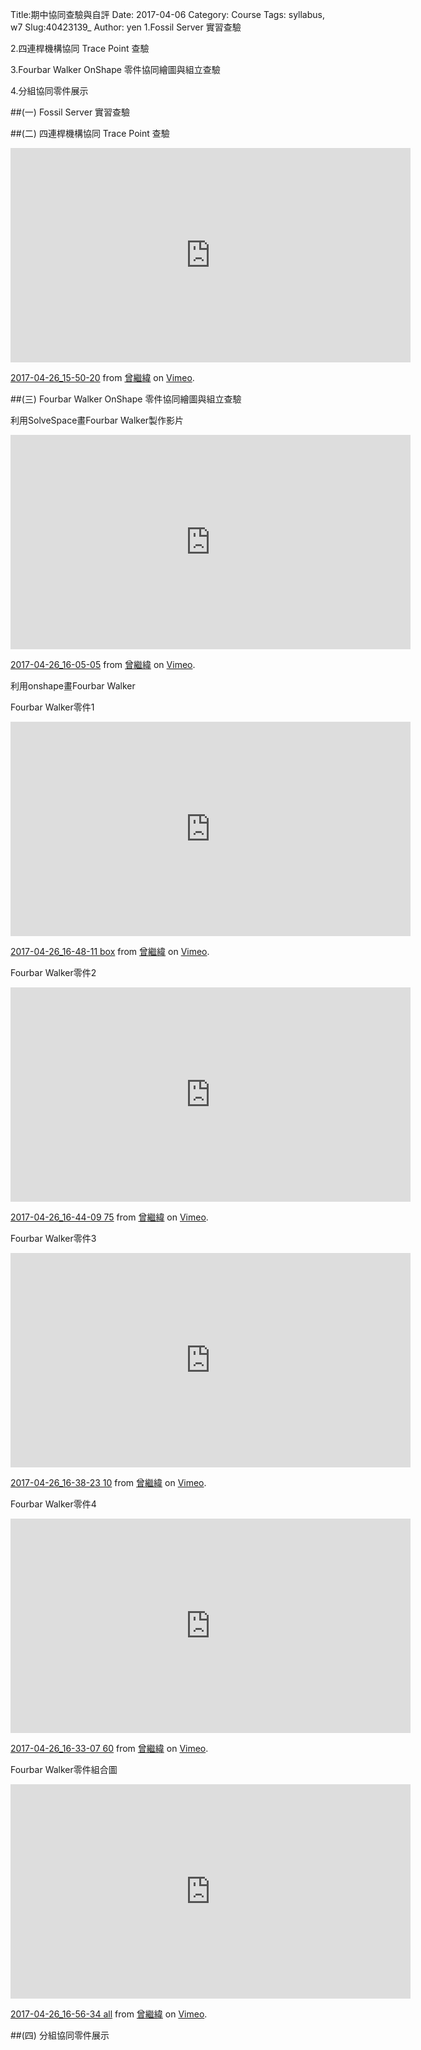 Title:期中協同查驗與自評
Date: 2017-04-06
Category: Course
Tags: syllabus, w7
Slug:40423139_
Author: yen
1.Fossil Server 實習查驗

2.四連桿機構協同 Trace Point 查驗

3.Fourbar Walker OnShape 零件協同繪圖與組立查驗

4.分組協同零件展示

<!-- PELICAN_END_SUMMARY -->

##(一) Fossil Server 實習查驗

##(二) 四連桿機構協同 Trace Point 查驗

<iframe src="https://player.vimeo.com/video/214803255" width="640" height="343" frameborder="0" webkitallowfullscreen mozallowfullscreen allowfullscreen></iframe>
<p><a href="https://vimeo.com/214803255">2017-04-26_15-50-20</a> from <a href="https://vimeo.com/user57418042">曾繼緯</a> on <a href="https://vimeo.com">Vimeo</a>.</p>

##(三) Fourbar Walker OnShape 零件協同繪圖與組立查驗

利用SolveSpace畫Fourbar Walker製作影片

<iframe src="https://player.vimeo.com/video/214804402" width="640" height="343" frameborder="0" webkitallowfullscreen mozallowfullscreen allowfullscreen></iframe>
<p><a href="https://vimeo.com/214804402">2017-04-26_16-05-05</a> from <a href="https://vimeo.com/user57418042">曾繼緯</a> on <a href="https://vimeo.com">Vimeo</a>.</p>


利用onshape畫Fourbar Walker

Fourbar Walker零件1

<iframe src="https://player.vimeo.com/video/214808704" width="640" height="343" frameborder="0" webkitallowfullscreen mozallowfullscreen allowfullscreen></iframe>
<p><a href="https://vimeo.com/214808704">2017-04-26_16-48-11  box</a> from <a href="https://vimeo.com/user57418042">曾繼緯</a> on <a href="https://vimeo.com">Vimeo</a>.</p>

Fourbar Walker零件2

<iframe src="https://player.vimeo.com/video/214808276" width="640" height="343" frameborder="0" webkitallowfullscreen mozallowfullscreen allowfullscreen></iframe>
<p><a href="https://vimeo.com/214808276">2017-04-26_16-44-09  75</a> from <a href="https://vimeo.com/user57418042">曾繼緯</a> on <a href="https://vimeo.com">Vimeo</a>.</p>

Fourbar Walker零件3

<iframe src="https://player.vimeo.com/video/214807700" width="640" height="343" frameborder="0" webkitallowfullscreen mozallowfullscreen allowfullscreen></iframe>
<p><a href="https://vimeo.com/214807700">2017-04-26_16-38-23  10</a> from <a href="https://vimeo.com/user57418042">曾繼緯</a> on <a href="https://vimeo.com">Vimeo</a>.</p>

Fourbar Walker零件4

<iframe src="https://player.vimeo.com/video/214807692" width="640" height="343" frameborder="0" webkitallowfullscreen mozallowfullscreen allowfullscreen></iframe>
<p><a href="https://vimeo.com/214807692">2017-04-26_16-33-07  60</a> from <a href="https://vimeo.com/user57418042">曾繼緯</a> on <a href="https://vimeo.com">Vimeo</a>.</p>

Fourbar Walker零件組合圖

<iframe src="https://player.vimeo.com/video/214810286" width="640" height="343" frameborder="0" webkitallowfullscreen mozallowfullscreen allowfullscreen></iframe>
<p><a href="https://vimeo.com/214810286">2017-04-26_16-56-34 all</a> from <a href="https://vimeo.com/user57418042">曾繼緯</a> on <a href="https://vimeo.com">Vimeo</a>.</p>




##(四) 分組協同零件展示